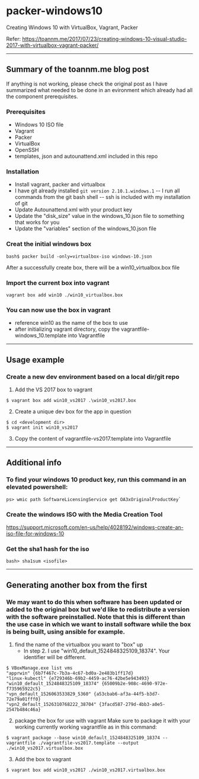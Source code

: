 # packer-windows10
Creating Windows 10 with VirtualBox, Vagrant, Packer

Refer: https://toannm.me/2017/07/23/creating-windows-10-visual-studio-2017-with-virtualbox-vagrant-packer/

---
## Summary of the toannm.me blog post
If anything is not working, please check the original post as I have summarized what needed to be done in an evironment which already had all the component prerequisites.

### Prerequisites
- Windows 10 ISO file
- Vagrant
- Packer
- VirtualBox
- OpenSSH
- templates, json and autounattend.xml included in this repo

### Installation
- Install vagrant, packer and virtualbox
- I have git already installed `git version 2.10.1.windows.1`
-- I run all commands from the git bash shell 
-- ssh is included with my installation of git
- Update Autounattend.xml with your product key
- Update the "disk_size" value in the windows_10.json file to something that works for you
- Update the "variables" section of the windows_10.json file

### Creat the initial windows box
```
bash$ packer build -only=virtualbox-iso windows-10.json
```
After a successfully create box, there will be a win10_virtualbox.box file

### Import the current box into vagrant
```
vagrant box add win10 ./win10_virtualbox.box
```
### You can now use the box in vagrant
- reference win10 as the name of the box to use
- after initializing vagrant directory, copy the vagrantfile-windows_10.template into Vagrantfile 

---
## Usage example

### Create a new dev environment based on a local dir/git repo

1. Add the VS 2017 box to vagrant
```
$ vagrant box add win10_vs2017 .\win10_vs2017.box
```
2. Create a unique dev box for the app in question
```
$ cd <development dir>
$ vagrant init win10_vs2017
```
3. Copy the content of vagrantfile-vs2017.template into Vagrantfile

---
## Additional info

### To find your windows 10 product key, run this command in an elevated powershell:
```
ps> wmic path SoftwareLicensingService get OA3xOriginalProductKey`
```

### Create the windows ISO with the Media Creation Tool 

https://support.microsoft.com/en-us/help/4028192/windows-create-an-iso-file-for-windows-10

### Get the sha1 hash for the iso
```
bash> sha1sum <isofile>
```

---
## Generating another box from the first
### We may want to do this when software has been updated or added to the original box but we'd like to redistribute a version with the software preinstalled. Note that this is different than the use case in which we want to install software while the box is being built, using ansible for example.

1. find the name of the virtualbox you want to "box" up
    * In step 2. I use "win10_default_1524848325109_18374". Your identifier will be different.
```
$ VBoxManage.exe list vms
"apprwin" {6b7f467c-7b3a-4c67-bd0a-2e483b1ff17d}
"linux-kubectl" {e729346b-69b2-4459-ac76-42be5e943493}
"win10_default_1524848325109_18374" {65009b2e-908c-4690-972e-f735965922c5}
"vpn_default_1526063533829_5360" {a53cbab6-af3a-44f5-b3d7-72e79a01fff0}
"vpn2_default_1526310768222_38704" {3facd587-279d-4bb3-a0e5-2547b484c46a}
```
2. package the box for use with vagrant
Make sure to package it with your working currently working vagrantfile as in this command:
```
$ vagrant package --base win10_default_1524848325109_18374 --vagrantfile ./vagrantfile-vs2017.template --output ./win10_vs2017.virtualbox.box
```
3. Add the box to vagrant
```
$ vagrant box add win10_vs2017 ./win10_vs2017.virtualbox.box
```
